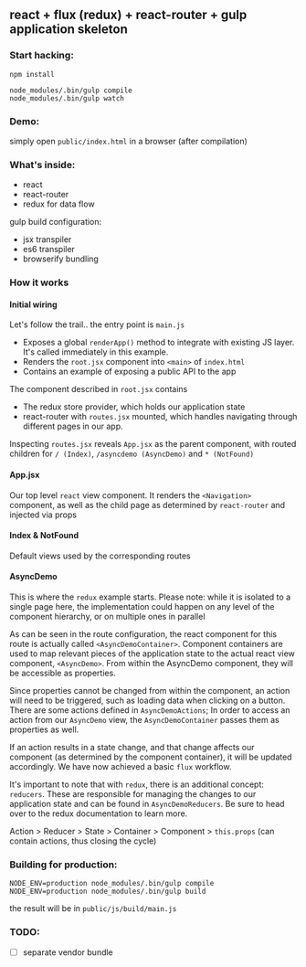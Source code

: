 ## react + flux (redux) + react-router + gulp application skeleton

### Start hacking:

    npm install

    node_modules/.bin/gulp compile
    node_modules/.bin/gulp watch

### Demo:

simply open ```public/index.html``` in a browser (after compilation)

### What's inside:

- react
- react-router
- redux for data flow

gulp build configuration:
- jsx transpiler
- es6 transpiler
- browserify bundling

### How it works

#### Initial wiring
Let's follow the trail.. the entry point is ```main.js```
- Exposes a global ```renderApp()``` method to integrate with existing JS layer. It's called immediately in this example.
- Renders the ```root.jsx``` component into ```<main>``` of ```index.html```
- Contains an example of exposing a public API to the app

The component described in ```root.jsx``` contains
- The redux store provider, which holds our application state
- react-router with ```routes.jsx``` mounted, which handles navigating through different pages in our app.

Inspecting ```routes.jsx``` reveals ```App.jsx``` as the parent component, with routed children for ```/ (Index)```, ```/asyncdemo (AsyncDemo)``` and ```* (NotFound)```

#### App.jsx
Our top level ```react``` view component. It renders the ```<Navigation>``` component, as well as the child page as determined by ```react-router``` and injected via props

#### Index & NotFound
Default views used by the corresponding routes

#### AsyncDemo
This is where the ```redux``` example starts. Please note: while it is isolated to a single page here, the implementation could happen on any level of the component hierarchy, or on multiple ones in parallel

As can be seen in the route configuration, the react component for this route is actually called ```<AsyncDemoContainer>```. Component containers are used to map relevant pieces of the application state to the actual react view component, ```<AsyncDemo>```. From within the AsyncDemo component, they will be accessible as properties.

Since properties cannot be changed from within the component, an action will need to be triggered, such as loading data when clicking on a button. There are some actions defined in ```AsyncDemoActions```; In order to access an action from our ```AsyncDemo``` view, the ```AsyncDemoContainer``` passes them as properties as well.

If an action results in a state change, and that change affects our component (as determined by the component container), it will be updated accordingly. We have now achieved a basic ```flux``` workflow.

It's important to note that with ```redux```, there is an additional concept: ```reducers```. These are responsible for managing the changes to our application state and can be found in ```AsyncDemoReducers```. Be sure to head over to the redux documentation to learn more.

Action > Reducer > State > Container > Component > ```this.props``` (can contain actions, thus closing the cycle)

### Building for production:

    NODE_ENV=production node_modules/.bin/gulp compile
    NODE_ENV=production node_modules/.bin/gulp build

the result will be in ```public/js/build/main.js```

### TODO:
- [ ] separate vendor bundle
